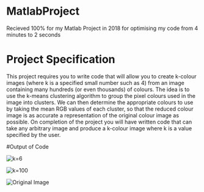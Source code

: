 # MatlabProject
Recieved 100% for my Matlab Project in 2018 for optimising my code from 4 minutes to 2 seconds

# Project Specification
This project requires you to write code that will allow you to 
create k-colour images (where k is a 
specified small number such as 4) from an image containing many hundreds (or even thousands) of 
colours.  The idea is to use the k-means clustering algorithm to group the pixel colours used in the image into clusters.  We can then determine the appropriate colours to use by taking the mean RGB values of each cluster, so that the reduced colour image is as accurate a representation of the original colour image as possible.  On completion of the project you will have written code that can take any arbitrary image and produce a k-colour image where k is a value specified by the user.

#Output of Code


![k=6](https://imgur.com/8s7ciEL)


![k=100](https://imgur.com/pVRgHwt)


![Original Image](https://imgur.com/sqQqqds)

